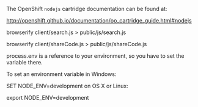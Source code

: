 The OpenShift `nodejs` cartridge documentation can be found at:

http://openshift.github.io/documentation/oo_cartridge_guide.html#nodejs



browserify client/search.js > public/js/search.js

browserify client/shareCode.js > public/js/shareCode.js


process.env is a reference to your environment, so you have to set the variable there.

To set an environment variable in Windows:

SET NODE_ENV=development
on OS X or Linux:

export NODE_ENV=development


